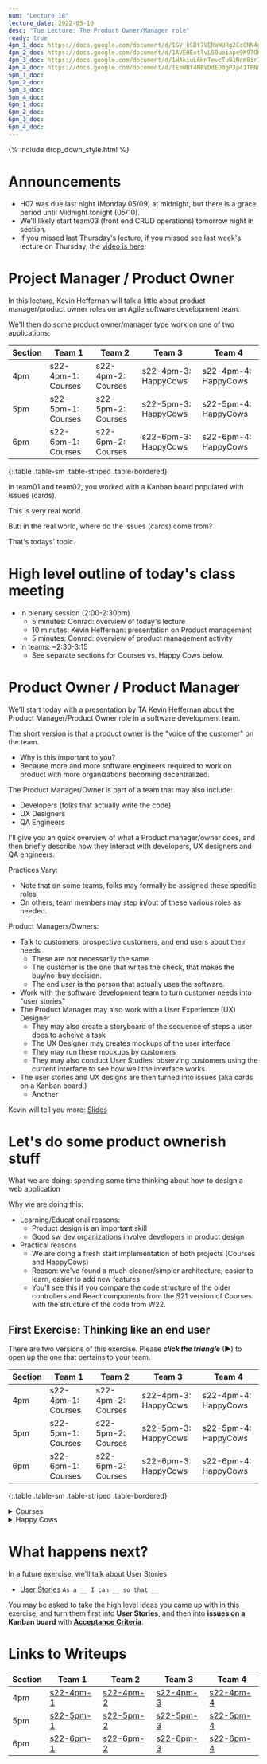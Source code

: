```yaml
---
num: "Lecture 18"
lecture_date: 2022-05-10
desc: "Tue Lecture: The Product Owner/Manager role"
ready: true
4pm_1_doc: https://docs.google.com/document/d/1GV_kSDt7VERaWURg2CcCNN4gYaSvABfMc1Li7LqAdEo/edit?usp=sharing
4pm_2_doc: https://docs.google.com/document/d/1AVEHExtlvL50uoiape9K97GKpYEijsGuVE7WncWKKbM/edit
4pm_3_doc: https://docs.google.com/document/d/1HAkiuL6HnTevcTu91Ncm8ir1xpxDIoO-L8w01WR_59c/edit
4pm_4_doc: https://docs.google.com/document/d/1EbWBf4NBVDdED0gPJp41TPNmEcvabt5V5CpX_NKwrIc/edit?usp=sharing
5pm_1_doc: 
5pm_2_doc: 
5pm_3_doc: 
5pm_4_doc: 
6pm_1_doc: 
6pm_2_doc: 
6pm_3_doc: 
6pm_4_doc: 
---
```


{% include drop_down_style.html %}


# Announcements

* H07 was due last night (Monday 05/09) at midnight, but there is a grace period until Midnight tonight (05/10).
* We'll likely start team03 (front end CRUD operations) tomorrow night in section.
* If you missed last Thursday's lecture, if you missed see last week's lecture on Thursday, the [video is here](https://gauchocast.hosted.panopto.com/Panopto/Pages/Viewer.aspx?id=6a3feb86-018d-4ff9-9212-ae8e015108de).


# Project Manager / Product Owner

In this lecture, Kevin Heffernan will talk a little about product manager/product owner roles on an Agile software development team.

We'll then do some product owner/manager type work on one of two applications:

| Section | Team 1 | Team 2 | Team 3 | Team 4 |
|--------------------|--------|--------|--------|--------|
| 4pm | s22-4pm-1: Courses | s22-4pm-2: Courses | s22-4pm-3: HappyCows | s22-4pm-4: HappyCows | 
| 5pm | s22-5pm-1: Courses | s22-5pm-2: Courses | s22-5pm-3: HappyCows | s22-5pm-4: HappyCows | 
| 6pm | s22-6pm-1: Courses | s22-6pm-2: Courses | s22-6pm-3: HappyCows | s22-6pm-4: HappyCows | 
{:.table .table-sm .table-striped .table-bordered}


In team01 and team02, you worked with a Kanban board populated with issues (cards).

This is very real world.

But: in the real world, where do the issues (cards) come from?

That's todays' topic.

# High level outline of today's class meeting

* In plenary session (2:00-2:30pm)
  * 5 minutes: Conrad: overview of today's lecture
  * 10 minutes: Kevin Heffernan: presentation on Product management
  * 5 minutes: Conrad: overview of product management activity
* In teams: ~2:30-3:15
  * See separate sections for Courses vs. Happy Cows below.
  
# Product Owner / Product Manager

We'll start today with a presentation by TA Kevin Heffernan about the Product Manager/Product Owner role in a software development team.

The short version is that a product owner is the "voice of the customer" on the team. 
* Why is this important to you?
* Because more and more software engineers required to work on product with more organizations becoming decentralized.

The Product Manager/Owner is part of a team that may also include:
* Developers (folks that actually write the code)
* UX Designers
* QA Engineers

I'll give you an quick overview of what a Product manager/owner does, and then briefly describe how they interact with developers, UX designers and QA engineers.

Practices Vary:
* Note that on some teams, folks may formally be assigned these specific roles
* On others, team members may step in/out of these various roles as needed.

Product Managers/Owners:
* Talk to customers, prospective customers, and end users about their needs
  - These are not necessarily the same.
  - The customer is the one that writes the check, that makes the buy/no-buy decision.
  - The end user is the person that actually uses the software.
* Work with the software development team to turn customer needs into "user stories" 
* The Product Manager may also work with a User Experience (UX) Designer
  * They may also create a storyboard of the sequence of steps a user does to acheive a task
  * The UX Designer may creates mockups of the user interface
  * They may run these mockups by customers
  * They may also conduct User Studies: observing customers using the current interface to see how well the interface works.
* The user stories and UX designs are then turned into issues (aka cards on a Kanban board.)
  * Another 

Kevin will tell you more: [Slides](https://docs.google.com/presentation/d/1Q93KdwjsbL-86Vj2bXWsT1OHDV5UM-d0/edit?usp=sharing&ouid=115856948234298493496&rtpof=true&sd=true)

# Let's do some product ownerish stuff

What we are doing: spending some time thinking about how to design a web application

Why we are doing this: 
* Learning/Educational reasons:
  * Product design is an important skill
  * Good sw dev organizations involve developers in product design
* Practical reasons
  * We are doing a fresh start implementation of both projects (Courses and HappyCows)
  * Reason: we've found a much cleaner/simpler architecture; easier to learn, easier to add new features
  * You'll see this if you compare the code structure of the older controllers and React components from the 
    S21 version of Courses with the structure of the code from W22.
    
    
## First Exercise: Thinking like an end user

There are two versions of this exercise.  Please **_click the triangle_** (▶) to open up the one that pertains to your team.

| Section            | Team 1 | Team 2 | Team 3 | Team 4 |
|--------------------|--------|--------|--------|--------|
| 4pm | s22-4pm-1: Courses | s22-4pm-2: Courses | s22-4pm-3: HappyCows | s22-4pm-4: HappyCows | 
| 5pm | s22-5pm-1: Courses | s22-5pm-2: Courses | s22-5pm-3: HappyCows | s22-5pm-4: HappyCows | 
| 6pm | s22-6pm-1: Courses | s22-6pm-2: Courses | s22-6pm-3: HappyCows | s22-6pm-4: HappyCows | 
{:.table .table-sm .table-striped .table-bordered}


<details>
<summary>
Courses  
</summary>
 
We'll be looking at a piece of software produced by past UCSB CMPSC 156 students (specifically, from F20, W21, S21).

This piece of software is intended as an "improved version" of 

* <https://my.sa.ucsb.edu/public/curriculum/coursesearch.aspx>
 

There are four versions that you can look at:
 
First, there is the one implemented by the F20/W21/S21 CS156 students:
* Available here <https://proj-ucsb-courses-search.herokuapp.com/>
* Code: <https://github.com/ucsb-cs156-s21/proj-ucsb-courses-search>
* This one has quite a few features beyond the UCSB production app
* But not all of them have been fully realized, and some may contain bugs or parts that are incomplete.

A few things that the S22 version of the app offers:
* Basic course search (but for a wider range of quarters; it goes all the way back to 2009)
* Advanced course searches.  Some examples:
  - When was a course offered over time, and who taught it?
  - For a given professor, what did they teach over time?
* Statistics of various kinds for various courses. 
 

There was an intention to start offering the ability to put together "sample schedules" of courses (this feature requires login),
though it was never fully implemented.   Think about: if it were, what would you want it to look like?

| What | Link |
|------|------|
| Running Appllication | <https://proj-ucsb-courses-search.herokuapp.com> |
| Source Code |  <https://github.com/ucsb-cs156-s21/proj-ucsb-courses-search> |
| Backend API (Swagger) | <https://proj-ucsb-courses-search.herokuapp.com/swagger-ui/index.html> |
| Storybook of React Components | <https://ucsb-cs156-s21.github.io/proj-ucsb-courses-search-docs/storybook> | 
{:.table .table-sm .table-striped .table-bordered}

Then there are three versions implemented by the W22 CS156 students. You'll be assigned one of these code
bases as your starting point.   These are very much preliminary works in progress:

| W22 Section | S22 Section | Heroku | GitHub |
|-------------|-------------|--------|--------|
| 5pm | 4pm | <https://courses-w22-5.herokuapp.com/> |  <https://github.com/ucsb-cs156-w22/team04-w22-5pm-courses>  |
| 6pm | 5pm | <https://courses-w22-6.herokuapp.com/> |  <https://github.com/ucsb-cs156-w22/team04-w22-6pm-courses>  |
| 7pm | 6pm | <https://courses-w22-7.herokuapp.com/> |  <https://github.com/ucsb-cs156-w22/team04-w22-7pm-courses>  |
{:.table .table-sm .table-striped .table-bordered}

You'll see that so far, these apps offer CRUD applications for schedules, but no ability to add or delete courses from those
schedules.
 
Also for basic search, the applications offer the ability to search, but only the basic search, and you can only see the course
heading, not information about particular sections.  It turns out that one of the most difficult and fundamental problems in implementing
a course search app is converting the structure of the JSON that is returned by the UCSB Courses Search API into a structure that
can be used to populate a table like the ones you see on 
the [Official UCSB Courses Search](https://my.sa.ucsb.edu/public/curriculum/coursesearch.aspx), or the
[S22 Courses Search](https://proj-ucsb-courses-search.herokuapp.com).
 
As you think about what feature you could work on, you may also consider the features available to you on GOLD, 
and whether some of those features could be and/or should be added to these apps.

 
## Step 1: As a group, organize the document into sections by user

* Please open the Google Document Folder that was shared in the announcement Slack channel. Navigate to your team's document.
* Add a new document with the title `Product Owner Activity, s22-xpm-y 05/10` (put in your team name in place of s22-xpm-y).
* Also put `Product Owner Activity, s22-xpm-y 05/10` as a heading at the top of the text of the document (put in your team name in place of s22-xpm-y).
* Now, add six headers for each of the names of members of your team, so that you each have a section of the document to enter some notes, e.g. 

  > ## Alice
  > Alice's notes here
  > 
  > ## Bob
  > Bob's notes here
  >
  > ## Chris
  > Chris' notes here
  >
  > etc.

## Step 2: As an individual explore the application 

Then, as individuals, spend 5-10 minutes doing this:

Next: Open up the application.   
* Spend a few minutes exploring the <https://proj-ucsb-courses-search.herokuapp.com> application and it's features. 
* Compare/contrast with <https://my.sa.ucsb.edu/public/curriculum/coursesearch.aspx> and GOLD
* Think about what would be valuable to you as a student.

Finally, also open up the app you are inheriting from the W22 section, here:
 
| W22 Section | S22 Section | Heroku | GitHub |
|-------------|-------------|--------|--------|
| 5pm | 4pm | <https://courses-w22-5.herokuapp.com/> |  <https://github.com/ucsb-cs156-w22/team04-w22-5pm-courses>  |
| 6pm | 5pm | <https://courses-w22-6.herokuapp.com/> |  <https://github.com/ucsb-cs156-w22/team04-w22-6pm-courses>  |
| 7pm | 6pm | <https://courses-w22-7.herokuapp.com/> |  <https://github.com/ucsb-cs156-w22/team04-w22-7pm-courses>  |
{:.table .table-sm .table-striped .table-bordered}

## Step 3: As an individual make some notes 

Then, make some notes about what you see that is good, and what could be improved. Aim for 3 items. 

As you make notes, consider including screenshots.

* What features do you find the most valuable?
* What changes would you make to the user interface?
* What features are missing that you think would be valuable?

If you'd like to see a certain feature, consider mocking up a design of what the forms would look like.

If you'd like to see changes to a User Interface, consider making a screen shot, and then marking it up with
the changes you'd like to see.

## Step 4: With a partner, share your ideas 

With a partner, discuss some of the ideas you each came up with independently. 

Take turns, half a minute each pitching each other your ideas.

Then, choose your favorite two to share with the team.

## Step 5: As a group, discuss your lists (8 minutes)

Add a section at the top of the document with a header called "Group Discussion"

> ## Group Discussion
> Enter notes here
>
> ## Alice
> Alice's notes here
> 
> ## Bob
> Bob's notes here
> etc.

Invite each pair of students on the team to share their two ideas for the application.

One member of the group should make some notes about what there is consensus about, and where
there is disagreement.  

Note all eight ideas. 

Finally, choose two of the most important features
that you'd like to prioritize in the new version of the application, and mark those in your document.

Also, choose someone that can present for your team.  
 
# Step 6: As a class, each team shares 1 or 2 of the ideas your team came up with

We'll come around to allow each group to spend time sharing their idea(s). 

One student (maybe two) from each team will have half a minute to share their idea with the class.

So, keep it short! This is a low presure exercise meant to be fun and not test your public speaking skills. 

At most share 2 ideas that your team felt would be high priority with the class. 

</details>

<details>
<summary>
Happy Cows
</summary>
 
# Step 1: Login to your team's OG Happy Cows deployment.
 
You've been playing HappyCows at the production deployment available from the credentials in [this Slack message](https://ucsb-cs156-s22.slack.com/archives/C03AF7TU1J7/p1649284814753109) and you can continue to play the game there, and learn about it.
 
But the deployment at the `chem123` server does not give you admin access.
 
Your team has its own deployment of the original Happy Cows code (written in Express/Node), at one of the links below; for these deployments,
you *can* give each team member admin access.  This allows you to create new commons, as well as manipulate the parameters of each commons.
 
But to set up admin access,  *each team member first must login to the game* at the link below (select the appropriate link for your team.)
 
**So please login now, at the appropriate link below**.  Just logging in is all you need to do for now.  

Once you've logged in, make a Slack post in your team's channel indicating:
* `I've logged in to the og HappyCows app for this team`  
 
Then go to the next step.
 
 
| S22 Section | Team 3 | Team 4|
|-------------|--------|-------|
| 4pm |  <https://happycows-og-4pm-3.herokuapp.com/> | <https://happycows-og-4pm-4.herokuapp.com/> |
| 5pm |  <https://happycows-og-5pm-3.herokuapp.com/> | <https://happycows-og-5pm-4.herokuapp.com/> |
| 6pm |  <https://happycows-og-6pm-3.herokuapp.com/> | <https://happycows-og-6pm-4.herokuapp.com/> |
{:.table .table-sm .table-striped .table-bordered}

## Step 2: Find your Heroku Deployment
 
You should also find a Heroku Dashboard link for these.  Your team members should have access to these links; make sure that you do.  If any member of your team is missing, add them.
 
| S22 Section | Team 3 | Team 4|
|-------------|--------|-------|
| 4pm |  [Heroku Dashboard Access](https://dashboard.heroku.com/apps/happycows-og-4pm-3/access) | [Heroku Dashboard Access](https://dashboard.heroku.com/apps/happycows-og-4pm-4/access) | 
| 5pm |  [Heroku Dashboard Access](https://dashboard.heroku.com/apps/happycows-og-5pm-3/access) | [Heroku Dashboard Access](https://dashboard.heroku.com/apps/happycows-og-5pm-4/access) | 
| 6pm |  [Heroku Dashboard Access](https://dashboard.heroku.com/apps/happycows-og-6pm-3/access) | [Heroku Dashboard Access](https://dashboard.heroku.com/apps/happycows-og-6pm-4/access) | 
{:.table .table-sm .table-striped .table-bordered}
  
## Step 3:  Giving each member of your team admin access to the app.

Once each team member has logged in to your Happy Cows og app, you can give everyone admin access. This involved a manual change to the SQL database.
 
For this, step, it is easiest to do this at the CSIL prompt, because the
`mysql` client is already installed there; you won't need it except for this one step, so it's not worth it to install on your local machine.

Just login into CSIL, and then paste in this command:

```
   mysql -u xxxx --password=yyyy -h us-cdbr-east-05.cleardb.net -D zzzzz
```

Of course, the values `xxxx`, `yyyy`, and `zzzz` are not the real values.  You'll get the real values by visiting the Heroku dashboard for your app,
and revealing the Config Vars, like this.  Click the "Reveal Config Vars" button, and you should see values for: `DB_NAME`, `DB_USERNAME` and `DB_PASSWORD`.   The xxxx is the username, the yyyy is the password and the zzzz is the database name.  Fill those in, and hit return.


<img width="1012" alt="image" src="https://user-images.githubusercontent.com/1119017/166589488-73f2575b-dd0e-48e1-85ec-35cf1ecf88e7.png">

That should bring up a prompt like this one:

<img width="652" alt="image" src="https://user-images.githubusercontent.com/1119017/166590401-caec4c4d-2df5-401e-ae97-1462fc6e3a96.png">

Where you can then use a command like this to  list all of the users:

```
select * from users;
```

You should get output like this:

```
+----+-----------+-----------+---------------------+-------+--------------------------------------+---------------------+---------------------+
| id | firstName | lastName  | email               | type  | token                                | createdAt           | updatedAt           |
+----+-----------+-----------+---------------------+-------+--------------------------------------+---------------------+---------------------+
|  4 | Kev       | Heffernan | kheffernan@ucsb.edu | admin | e775aeb0-cb34-11ec-8d12-d5718fa24def | 2022-05-03 23:01:02 | 2022-05-03 23:01:02 |
| 14 | Phill     | Conrad    | phtcon@ucsb.edu     | admin | ffbfcaa0-cb34-11ec-8d12-d5718fa24def | 2022-05-03 23:01:43 | 2022-05-03 23:01:43 |
+----+-----------+-----------+---------------------+-------+--------------------------------------+---------------------+---------------------+
2 rows in set (0.071 sec)
```

If you see that all of the users listed should be made admins, you can use this command to set them all at once:

```
update users set type='admin' where 1;
```

Or, you can set them one at a time like this:

```
update users set type='admin' where id='4';
```


Once you are finished, you can type `exit` to leave the mysql prompt.
 
## Step 4: Test the admin access 

At this point, every member of your team should have admin access.  You can test this by visiting the url `/admin` on your site, e.g.

| S22 Section | Team 3 | Team 4|
|-------------|--------|-------|
| 4pm |  <https://happycows-og-4pm-3.herokuapp.com/admin> | <https://happycows-og-4pm-4.herokuapp.com/admin> |
| 5pm |  <https://happycows-og-5pm-3.herokuapp.com/admin> | <https://happycows-og-5pm-4.herokuapp.com/admin> |
| 6pm |  <https://happycows-og-6pm-3.herokuapp.com/admin> | <https://happycows-og-6pm-4.herokuapp.com/admin> |
{:.table .table-sm .table-striped .table-bordered}

From there, you can experiment with both the admin and user features of the app.

If you get this instead, then it means you were not successfully added as an admin.  Try repeating Steps 1, 2, and 3.

<img width="227" alt="image" src="https://user-images.githubusercontent.com/1119017/167707600-1da74cfd-d697-4d4e-ab65-6e46d0399721.png">

 
## Step 5: Learning about Happy Cows
 
There are four documents that you should read to learn about the HappyCows game.  Please take 5-10 minutes for each team member to look over these documents.
 
1. [Happy cows description: A text description of the game](https://docs.google.com/document/d/1pKpvrSHJ1PKCaSsjNa_xv79u3NzLl6jV/edit?usp=sharing&ouid=115856948234298493496&rtpof=true&sd=true), by Prof. Mattanjah de Vries, the UCSB Chemistry professor that developed the game.
2. [Happy cows intro: A set of slides about the game](https://docs.google.com/presentation/d/1oCZ2ePYW5hy4JkFz8z-2-fz-tBOOy-id/edit?usp=sharing&ouid=115856948234298493496&rtpof=true&sd=true) also by Prof. de Vries.
3. [`gamePlay.md`: A high level description of the game](https://github.com/ucsb-cs156-w22/HappierCows/blob/main/docs/gamePlay.md) by Seth VanBrocklin, who was an LA for CMPSC 156 during W22, and graduated after W22.   (Seth may be available to consult with teams in class.)
4. [`newFeatures.md`: A description of possible future designs for HappyCows](https://github.com/ucsb-cs156-w22/HappierCows/blob/main/docs/newFeatures.md) A description of possible future designs for HappyCows, also written by Seth.
 
 
## Step 6: As a group, organize the document into sections by user

* Please open the Google Document Folder that was shared in the announcement Slack channel. Navigate to your team's document.
* Add a new document with the title `Product Owner Activity, s22-xpm-y 05/10` (put in your team name in place of s22-xpm-y).
* Also put `Product Owner Activity, s22-xpm-y 05/10` as a heading at the top of the text of the document (put in your team name in place of s22-xpm-y).
* Now, add six headers for each of the names of members of your team, so that you each have a section of the document to enter some notes, e.g. 

  > ## Alice
  > Alice's notes here
  > 
  > ## Bob
  > Bob's notes here
  >
  > ## Chris
  > Chris' notes here
  >
  > etc.

## Step 7: As an individual explore the original application 

Then, as individuals, spend 5-10 minutes doing this:

Next: Open up the older HappyCows application using the Heroku deployment assigned to your team:

| S22 Section | Team 3 | Team 4|
|-------------|--------|-------|
| 4pm |  <https://happycows-og-4pm-3.herokuapp.com/> | <https://happycows-og-4pm-4.herokuapp.com/> |
| 5pm |  <https://happycows-og-5pm-3.herokuapp.com/> | <https://happycows-og-5pm-4.herokuapp.com/> |
| 6pm |  <https://happycows-og-6pm-3.herokuapp.com/> | <https://happycows-og-6pm-4.herokuapp.com/> |
{:.table .table-sm .table-striped .table-bordered}
 
* Spend a few minutes exploring the current Happy Cows application and its features. 
* Think about features that would make it easier for the instructor/admin to set up the game.
* Think about features that make game play more interesting

## Step 8: As an individual explore the W22 application 
 
Then open up the app you are inheriting from the W22 section, here:
 
| S22 Section | W22 Section | Heroku | GitHub |
|-|-|-|-|
| 4pm | 5pm | <https://team04-w22-5pm-happycows.herokuapp.com/> |  <https://github.com/ucsb-cs156-w22/team04-w22-5pm-HappyCows>  |
| 5pm | 6pm | <https://team04-w22-6pm-happycows.herokuapp.com/> |  <https://github.com/ucsb-cs156-w22/team04-w22-6pm-HappyCows>  |
| 6pm | 7pm | <https://team04-w22-7pm-happycows.herokuapp.com/> |  <https://github.com/ucsb-cs156-w22/team04-w22-7pm-HappyCows>  |
{:.table .table-sm .table-striped .table-bordered}
 
See what features work, and what features are missing.  You may also want to consult with the LAs or other staff.
 
It may also be useful to consult the Kanban boards:
 
| S22 Section | W22 Section | Team 3 Kanban board | Team 4 Kanban board |
|-|-|-|-|
| 4pm | 5pm | [w22-5pm-3](https://github.com/ucsb-cs156-w22/team04-w22-5pm-HappyCows/projects/1) | [w22-5pm-4](https://github.com/ucsb-cs156-w22/team04-w22-5pm-HappyCows/projects/2) |
| 5pm | 6pm | [w22-6pm-3](https://github.com/ucsb-cs156-w22/team04-w22-6pm-HappyCows/projects/1) | [w22-6pm-4](https://github.com/ucsb-cs156-w22/team04-w22-6pm-HappyCows/projects/2) |
| 6pm | 7pm | [w22-6pm-7](https://github.com/ucsb-cs156-w22/team04-w22-7pm-HappyCows/projects/1) | [w22-7pm-4](https://github.com/ucsb-cs156-w22/team04-w22-7pm-HappyCows/projects/2) |
{:.table .table-sm .table-striped .table-bordered}
 
 
## Step 9: As an individual make some notes 

Then, make some notes about what you see that is good, and what could be improved. Aim for 3 items. 

As you make notes, consider including screenshots.

* What features do you find the most valuable?
* What changes would you make to the user interface?
* What features are missing that you think would be valuable?

If you'd like to see a certain feature, consider mocking up a design of what the forms would look like.

If you'd like to see changes to a User Interface, consider making a screen shot, and then marking it up with
the changes you'd like to see.

## Step 10: With a partner, share your ideas 

With a partner from your team, discuss some of the ideas you each came up with independently. 

Take turns, half a minute each pitching each other your ideas.

Then, choose your favorite two to share with the team.

## Step 11: As a group, discuss your lists (8 minutes)

Add a section at the top of the document with a header called "Group Discussion"

> ## Group Discussion
> Enter notes here
>
> ## Alice
> Alice's notes here
> 
> ## Bob
> Bob's notes here
> etc.

Invite each pair of students on the team to share their two ideas for the application.

One member of the group should make some notes about what there is consensus about, and where
there is disagreement.  

Note all eight ideas. 

Finally, choose two of the most important features
that you'd like to prioritize in the new version of the application, and mark those in your document.

Also, choose someone that can present for your team.  
 
# Step 12: As a class, each team shares 1 or 2 of the ideas your team came up with

We'll come around to allow each group to spend time sharing their idea(s). 

One student (maybe two) from each team will have half a minute to share their idea with the class.

So, keep it short! This is a low presure exercise meant to be fun and not test your public speaking skills. 

At most share 2 ideas that your team felt would be high priority with the class. 


</details>


# What happens next?
 
In a future exercise, we'll talk about User Stories
* [User Stories](https://ucsb-cs156.github.io/topics/user_stories/) `As a __ I can __ so that __`
 
You may be asked to take the high level ideas you came up with in this exercise, and turn them first into **User Stories**, and then into 
**issues on a Kanban board** with [**Acceptance Criteria**](https://ucsb-cs156.github.io/topics/agile_acceptance_criteria/).
  
# Links to Writeups
 
| Section | Team 1 | Team 2 | Team 3 | Team 4 | 
|-|-|-|-|-|
| 4pm | [s22-4pm-1]({{page.4pm_1_doc}}) | [s22-4pm-2](page.4pm_2_doc) | [s22-4pm-3](page.4pm_3_doc) | [s22-4pm-4](page.4pm_4_doc) | 
| 5pm | [s22-5pm-1]({{page.5pm_1_doc}}) | [s22-5pm-2](page.5pm_2_doc) | [s22-5pm-3](page.5pm_3_doc) | [s22-5pm-4](page.5pm_4_doc) | 
| 6pm | [s22-6pm-1]({{page.6pm_1_doc}}) | [s22-6pm-2](page.6pm_2_doc) | [s22-6pm-3](page.6pm_3_doc) | [s22-6pm-4](page.6pm_4_doc) | 

